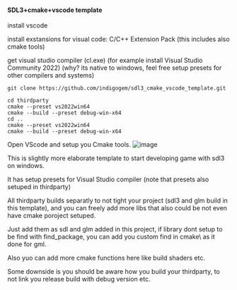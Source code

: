 #### SDL3+cmake+vscode template

install vscode

install exstansions for visual code: C/C++ Extension Pack (this includes also cmake tools)

get visual studio compiler (cl.exe) (for example install Visual Studio Community 2022) (why? its native to windows, feel free setup presets for other compilers and systems)

```shell
git clone https://github.com/indigogem/sdl3_cmake_vscode_template.git
```

```shell
cd thirdparty 
cmake --preset vs2022win64
cmake --build --preset debug-win-x64
cd ..
cmake --preset vs2022win64
cmake --build --preset debug-win-x64
```

Open VScode and setup you Cmake tools.
![image](https://github.com/user-attachments/assets/9db1fcd0-52aa-410c-b285-dfcea3808677)




This is slightly more elaborate template to start developing game with sdl3 on windows.

It has setup presets for Visual Studio compiler (note that presets also setuped in thirdparty)

All thirdparty builds separatly to not tight your project (sdl3 and glm build in this template), and you can freely add more libs that also could be not even have cmake poroject setuped.

Just add them as sdl and glm added in this project, if library dont setup to be find with find_package, you can add you custom find in cmake\ as it done for gml.

Also yuo can add more cmake functions here like build shaders etc. 

Some downside is you should be aware how you build your thirdparty, to not link you release build with debug version etc.

